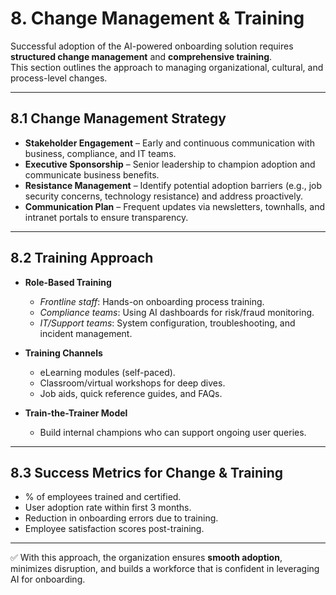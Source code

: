 # 8. Change Management & Training  

Successful adoption of the AI-powered onboarding solution requires **structured change management** and **comprehensive training**.  
This section outlines the approach to managing organizational, cultural, and process-level changes.  

---

## 8.1 Change Management Strategy  
- **Stakeholder Engagement** – Early and continuous communication with business, compliance, and IT teams.  
- **Executive Sponsorship** – Senior leadership to champion adoption and communicate business benefits.  
- **Resistance Management** – Identify potential adoption barriers (e.g., job security concerns, technology resistance) and address proactively.  
- **Communication Plan** – Frequent updates via newsletters, townhalls, and intranet portals to ensure transparency.  

---

## 8.2 Training Approach  
- **Role-Based Training**  
  - *Frontline staff*: Hands-on onboarding process training.  
  - *Compliance teams*: Using AI dashboards for risk/fraud monitoring.  
  - *IT/Support teams*: System configuration, troubleshooting, and incident management.  

- **Training Channels**  
  - eLearning modules (self-paced).  
  - Classroom/virtual workshops for deep dives.  
  - Job aids, quick reference guides, and FAQs.  

- **Train-the-Trainer Model**  
  - Build internal champions who can support ongoing user queries.  

---

## 8.3 Success Metrics for Change & Training  
- % of employees trained and certified.  
- User adoption rate within first 3 months.  
- Reduction in onboarding errors due to training.  
- Employee satisfaction scores post-training.  

---

✅ With this approach, the organization ensures **smooth adoption**, minimizes disruption, and builds a workforce that is confident in leveraging AI for onboarding.
